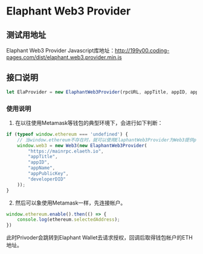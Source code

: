 # Elaphant Web3 Provider

## 测试用地址

Elaphant Web3 Provider Javascript库地址：http://199y00.coding-pages.com/dist/elaphant.web3.provider.min.js 

## 接口说明

```javascript
let ElaProvider = new ElaphantWeb3Provider(rpcURL, appTitle, appID, appName, appPublicKey, developerDID)
```

### 使用说明

1. 在以往使用Metamask等钱包的典型环境下，会进行如下判断：

```javascript
if (typeof window.ethereum === 'undefined') {
	// 当window.ethereum不存在时，就可以使用ElaphantWeb3Provider为Web3提供provider。
	window.web3 = new Web3(new ElaphantWeb3Provider(
		"https://mainrpc.elaeth.io",
		"appTitle",
		"appID",
		"appName",
		"appPublicKey",
		"developerDID"
	));
}
```

2. 然后可以象使用Metamask一样，先连接帐户。

```javascript
window.ethereum.enable().then(() => {
	console.log(ethereum.selectedAddress);
})
```

此时Privoder会跳转到Elaphant Wallet去请求授权，回调后取得钱包帐户的ETH地址。 